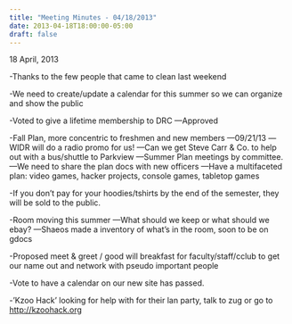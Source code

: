 ```yaml
---
title: "Meeting Minutes - 04/18/2013"
date: 2013-04-18T18:00:00-05:00
draft: false
---
```


18 April, 2013

-Thanks to the few people that came to clean last weekend

-We need to create/update a calendar for this summer so we can organize and show the public

-Voted to give a lifetime membership to DRC
—Approved

-Fall Plan, more concentric to freshmen and new members
—09/21/13
—WIDR will do a radio promo for us!
—Can we get Steve Carr & Co. to help out with a bus/shuttle to Parkview
—Summer Plan meetings by committee.
—We need to share the plan docs with new officers
—Have a multifaceted plan: video games, hacker projects, console games, tabletop games

-If you don’t pay for your hoodies/tshirts by the end of the semester, they will be sold to the public.

-Room moving this summer
—What should we keep or what should we ebay?
—Shaeos made a inventory of what’s in the room, soon to be on gdocs

-Proposed meet & greet / good will breakfast for faculty/staff/cclub to get our name out and network with pseudo important people

-Vote to have a calendar on our new site has passed.

-’Kzoo Hack’ looking for help with for their lan party, talk to zug or go to http://kzoohack.org
